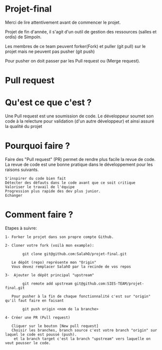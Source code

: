 # Projet-final
Merci de lire attentivement avant de commencer le projet.

Projet de fin d'année, il s'agit d'un outil de gestion des ressources (salles et ordis) de Simpoln.

Les membres de ce team peuvent forker(Fork) et puller (git pull) sur le projet mais ne peuvent pas pusher (git push)

Pour pusher on doit passer par les Pull request ou (Merge request).
# Pull request #

# Qu'est ce que c'est ?

Une Pull request est une soumission de code. Le développeur soumet son code à la relecture pour validation (d'un autre développeur) et ainsi assuré la qualité du projet

# Pourquoi faire ?

Faire des "Pull request" (PR) permet de rendre plus facile la revue de code. La revue de code est une bonne pratique dans le développement pour les raisons suivants.

    S'inspirer du code bien fait
    Détecter des défauts dans le code avant que ce soit critique
    Valoriser le travail de l'équipe
    Progression plus rapide des dev plus junior.
    Echanger
    

# Comment faire ?

  Etapes à suivre:
  
    
    1- Forker le projet dans son propre compte Github.

    2- Cloner votre fork (voilà mon example):

            git clone git@github.com:SalahO/projet-final.git
   
       Le dépôt (repo) représente mon "Origin"
       Vous devez remplacer SalahO par la recinde de vos repos
   
    3-  Ajouter le dépôt principal "upstream"
        
            git remote add upstream git@github.com:SIES-TEAM/projet-final.git
            
       Pour pusher à la fin de chaque fonctionnalité c'est sur "origin" qu'il faut faire en faisant 
            
            git push origin <nom de la branche>
            
    4- Créer une PR (Pull request)
    
       Cliquer sur le bouton [New pull request]
       Choisir les branches, branch source c'est votre branch "origin" sur laquel le code est poussé (push).
        et la branch target c'est la branch "upstream" vers laquelle on veut pousser le code.
    
     
        
       
        



  
